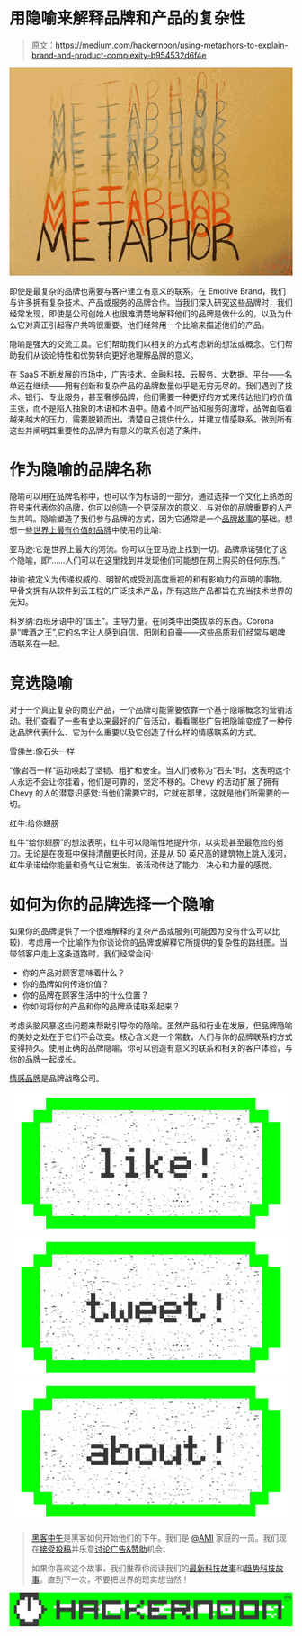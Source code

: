 # 用隐喻来解释品牌和产品的复杂性

> 原文：<https://medium.com/hackernoon/using-metaphors-to-explain-brand-and-product-complexity-b954532d6f4e>

![](img/87b354855ef9c3d469db111f828ee187.png)

即使是最复杂的品牌也需要与客户建立有意义的联系。在 Emotive Brand，我们与许多拥有复杂技术、产品或服务的品牌合作。当我们深入研究这些品牌时，我们经常发现，即使是公司创始人也很难清楚地解释他们的品牌是做什么的，以及为什么它对真正引起客户共鸣很重要。他们经常用一个比喻来描述他们的产品。

隐喻是强大的交流工具。它们帮助我们以相关的方式考虑新的想法或概念。它们帮助我们从谈论特性和优势转向更好地理解品牌的意义。

在 SaaS 不断发展的市场中，广告技术、金融科技、云服务、大数据、平台——名单还在继续——拥有创新和复杂产品的品牌数量似乎是无穷无尽的。我们遇到了技术、银行、专业服务，甚至奢侈品牌，他们需要一种更好的方式来传达他们的价值主张，而不是陷入抽象的术语和术语中。随着不同产品和服务的激增，品牌面临着越来越大的压力，需要脱颖而出，清楚自己提供什么，并建立情感联系。做到所有这些并阐明其重要性的品牌为有意义的联系创造了条件。

# 作为隐喻的品牌名称

隐喻可以用在品牌名称中，也可以作为标语的一部分。通过选择一个文化上熟悉的符号来代表你的品牌，你可以创造一个更深层次的意义，与对你的品牌重要的人产生共鸣。隐喻塑造了我们参与品牌的方式，因为它通常是一个[品牌故事](http://hbswk.hbs.edu/item/connecting-with-consumers-using-deep-metaphors)的基础。想想一些[世界上最有价值的品牌](http://www.forbes.com/powerful-brands/)中使用的比喻:

亚马逊:它是世界上最大的河流。你可以在亚马逊上找到一切。品牌承诺强化了这个隐喻，即“……人们可以在这里找到并发现他们可能想在网上购买的任何东西。”

神谕:被定义为传递权威的、明智的或受到高度重视的和有影响力的声明的事物。甲骨文拥有从软件到云工程的广泛技术产品，所有这些产品都旨在充当技术世界的先知。

科罗纳:西班牙语中的“国王”。主导力量。在同类中出类拔萃的东西。Corona 是“啤酒之王”,它的名字让人感到自信、阳刚和自豪——这些品质我们经常与喝啤酒联系在一起。

# 竞选隐喻

对于一个真正复杂的商业产品，一个品牌可能需要依靠一个基于隐喻概念的营销活动。我们查看了一些有史以来最好的广告活动，看看哪些广告把隐喻变成了一种传达品牌代表什么、它为什么重要以及它创造了什么样的情感联系的方式。

雪佛兰:像石头一样

“像岩石一样”运动唤起了坚韧、粗犷和安全。当人们被称为“石头”时，这表明这个人永远不会让你挂着，他们是可靠的，坚定不移的。Chevy 的活动扩展了拥有 Chevy 的人的潜意识感觉:当他们需要它时，它就在那里，这就是他们所需要的一切。

红牛:给你翅膀

红牛“给你翅膀”的想法表明，红牛可以隐喻性地提升你，以实现甚至最危险的努力。无论是在夜班中保持清醒更长时间，还是从 50 英尺高的建筑物上跳入浅河，红牛承诺给你能量和勇气让它发生。该活动传达了能力、决心和力量的感觉。

# 如何为你的品牌选择一个隐喻

如果你的品牌提供了一个很难解释的复杂产品或服务(可能因为没有什么可以比较)，考虑用一个比喻作为你谈论你的品牌或解释它所提供的复杂性的路线图。当带领客户走上这条道路时，我们经常会问:

*   你的产品对顾客意味着什么？
*   你的品牌如何传递价值？
*   你的品牌在顾客生活中的什么位置？
*   你如何将你的产品和你的品牌承诺联系起来？

考虑头脑风暴这些问题来帮助引导你的隐喻。虽然产品和行业在发展，但品牌隐喻的美妙之处在于它们不会改变。核心含义是一个常数，人们与你的品牌联系的方式变得持久。使用正确的品牌隐喻，你可以创造有意义的联系和相关的客户体验，与你的品牌一起成长。

[情感品牌](http://www.emotivebrand.com)是品牌战略公司。

[![](img/50ef4044ecd4e250b5d50f368b775d38.png)](http://bit.ly/HackernoonFB)[![](img/979d9a46439d5aebbdcdca574e21dc81.png)](https://goo.gl/k7XYbx)[![](img/2930ba6bd2c12218fdbbf7e02c8746ff.png)](https://goo.gl/4ofytp)

> [黑客中午](http://bit.ly/Hackernoon)是黑客如何开始他们的下午。我们是 [@AMI](http://bit.ly/atAMIatAMI) 家庭的一员。我们现在[接受投稿](http://bit.ly/hackernoonsubmission)并乐意[讨论广告&赞助](mailto:partners@amipublications.com)机会。
> 
> 如果你喜欢这个故事，我们推荐你阅读我们的[最新科技故事](http://bit.ly/hackernoonlatestt)和[趋势科技故事](https://hackernoon.com/trending)。直到下一次，不要把世界的现实想当然！

[![](img/be0ca55ba73a573dce11effb2ee80d56.png)](https://goo.gl/Ahtev1)